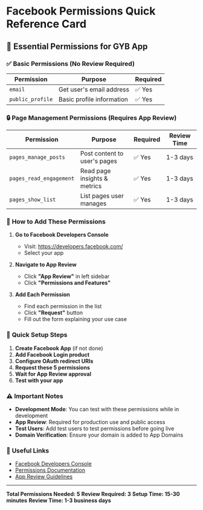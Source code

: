 # Facebook Permissions Quick Reference Card

## 🎯 **Essential Permissions for GYB App**

### ✅ **Basic Permissions (No Review Required)**
| Permission | Purpose | Required |
|------------|---------|----------|
| `email` | Get user's email address | ✅ Yes |
| `public_profile` | Basic profile information | ✅ Yes |

### 🔒 **Page Management Permissions (Requires App Review)**
| Permission | Purpose | Required | Review Time |
|------------|---------|----------|-------------|
| `pages_manage_posts` | Post content to user's pages | ✅ Yes | 1-3 days |
| `pages_read_engagement` | Read page insights & metrics | ✅ Yes | 1-3 days |
| `pages_show_list` | List pages user manages | ✅ Yes | 1-3 days |

### 📝 **How to Add These Permissions**

1. **Go to Facebook Developers Console**
   - Visit: https://developers.facebook.com/
   - Select your app

2. **Navigate to App Review**
   - Click **"App Review"** in left sidebar
   - Click **"Permissions and Features"**

3. **Add Each Permission**
   - Find each permission in the list
   - Click **"Request"** button
   - Fill out the form explaining your use case

### 🚀 **Quick Setup Steps**

1. **Create Facebook App** (if not done)
2. **Add Facebook Login product**
3. **Configure OAuth redirect URIs**
4. **Request these 5 permissions**
5. **Wait for App Review approval**
6. **Test with your app**

### ⚠️ **Important Notes**

- **Development Mode**: You can test with these permissions while in development
- **App Review**: Required for production use and public access
- **Test Users**: Add test users to test permissions before going live
- **Domain Verification**: Ensure your domain is added to App Domains

### 🔗 **Useful Links**

- [Facebook Developers Console](https://developers.facebook.com/)
- [Permissions Documentation](https://developers.facebook.com/docs/facebook-login/permissions/)
- [App Review Guidelines](https://developers.facebook.com/docs/app-review/)

---

**Total Permissions Needed: 5**
**Review Required: 3**
**Setup Time: 15-30 minutes**
**Review Time: 1-3 business days**
